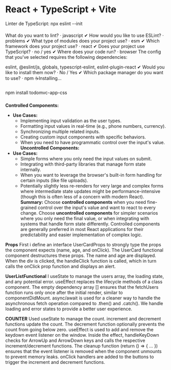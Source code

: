 # React + TypeScript + Vite
Linter de TypeScript:
npx eslint --init
####
   What do you want to lint? · javascript
  ✔ How would you like to use ESLint? · problems
  ✔ What type of modules does your project use? · esm
  ✔ Which framework does your project use? · react
  ✔ Does your project use TypeScript? · no / yes
  ✔ Where does your code run? · browser
  The config that you've selected requires the following dependencies:

  eslint, @eslint/js, globals, typescript-eslint, eslint-plugin-react
  ✔ Would you like to install them now? · No / Yes
  ✔ Which package manager do you want to use? · npm
  ☕️Installing...

###
  npm install todomvc-app-css
###
**Controlled Components:**

* **Use Cases:**
    * Implementing input validation as the user types.
    * Formatting input values in real-time (e.g., phone numbers, currency).
    * Synchronizing multiple related inputs.
    * Creating custom input components with specific behaviors.
    * When you need to have programmatic control over the input's value.
**Uncontrolled Components:**
* **Use Cases:**
    * Simple forms where you only need the input values on submit.
    * Integrating with third-party libraries that manage form state internally.
    * When you want to leverage the browser's built-in form handling for certain inputs (like file uploads).
    * Potentially slightly less re-renders for very large and complex forms where intermediate state updates might be performance-intensive (though this is often less of a concern with modern React).
**Summary:**
Choose **controlled components** when you need fine-grained control over the input's value and want to react to every change. Choose **uncontrolled components** for simpler scenarios where you only need the final value, or when integrating with systems that handle form state differently. Controlled components are generally preferred in most React applications for their predictability and easier implementation of complex logic.

**Props**
 First i define an interface UserCardProps to strongly type the props the component expects (name, age, and onClick).
  The UserCard functional component destructures these props.
  The name and age are displayed.
  When the div is clicked, the handleClick function is called, which in turn calls the onClick prop function and displays an alert.

**UserListFunctional**
I useState to manage the users array, the loading state, and any potential error.
useEffect replaces the lifecycle methods of a class component. The empty dependency array [] ensures that the fetchUsers function runs only once after the initial render, similar to componentDidMount.
async/await is used for a cleaner way to handle the asynchronous fetch operation compared to .then() and .catch().
We handle loading and error states to provide a better user experience.

**COUNTER**
Used useState to manage the count.
increment and decrement functions update the count. The decrement function optionally prevents the count from going below zero.
useEffect is used to add and remove the keydown event listener on the window.
Inside the effect, handleKeyDown checks for ArrowUp and ArrowDown keys and calls the respective increment/decrement functions.
The cleanup function (return () => { ... }) ensures that the event listener is removed when the component unmounts to prevent memory leaks.
onClick handlers are added to the buttons to trigger the increment and decrement functions.
